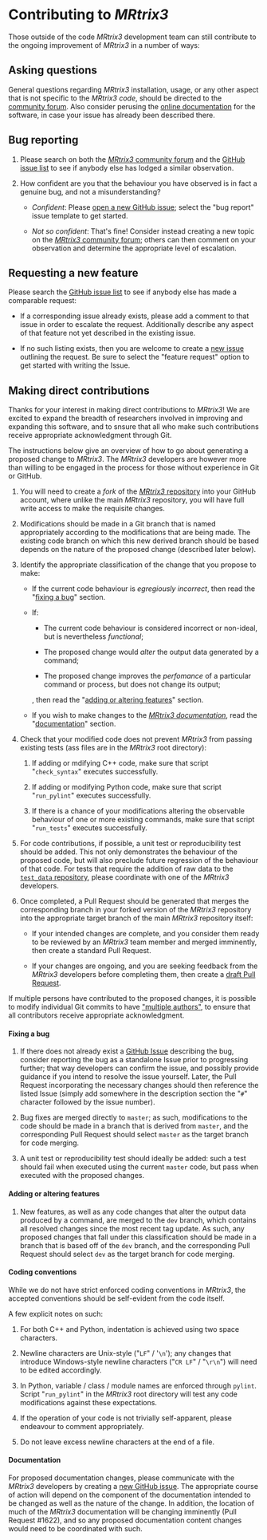 # Contributing to *MRtrix3*

Those outside of the code *MRtrix3* development team can still contribute
to the ongoing improvement of *MRtrix3* in a number of ways:

## Asking questions

General questions regarding *MRtrix3* installation, usage, or any other
aspect that is not specific to the *MRtrix3* *code*, should be directed to
the [community forum](http://community.mrtrix.org/). Also consider perusing
the [online documentation](https://mrtrix.readthedocs.io/en/latest/) for
the software, in case your issue has already been described there.

## Bug reporting

1. Please search on both the [*MRtrix3* community forum](http://community.mrtrix.org/search)
   and the [GitHub issue list](https://github.com/MRtrix3/mrtrix3/issues)
   to see if anybody else has lodged a similar observation.

1. How confident are you that the behaviour you have observed is in fact a
   genuine bug, and not a misunderstanding?

   -  *Confident*: Please [open a new GitHub issue](https://github.com/MRtrix3/mrtrix3/issues/new);
      select the "bug report" issue template to get started.

   -  *Not so confident*: That's fine! Consider instead creating a new topic
      on the [*MRtrix3* community forum](http://community.mrtrix.org/);
      others can then comment on your observation and determine the
      appropriate level of escalation.

## Requesting a new feature

Please search the [GitHub issue list](https://github.com/MRtrix3/mrtrix3/issues)
to see if anybody else has made a comparable request:

   -  If a corresponding issue already exists, please add a comment to that
      issue in order to escalate the request. Additionally describe any
      aspect of that feature not yet described in the existing issue.

   -  If no such listing exists, then you are welcome to create a [new
      issue](https://github.com/MRtrix3/mrtrix3/issues/new) outlining the
      request. Be sure to select the "feature request" option to get started
      with writing the Issue.

## Making direct contributions

Thanks for your interest in making direct contributions to *MRtrix3*!
We are excited to expand the breadth of researchers involved in improving
and expanding this software, and to snsure that all who make such
contributions receive appropriate acknowledgment through Git.

The instructions below give an overview of how to go about generating a
proposed change to *MRtrix3*. The *MRtrix3* developers are however more
than willing to be engaged in the process for those without experience
in Git or GitHub.

1. You will need to create a *fork* of the [*MRtrix3* repository](https://github.com/MRtrix3/mrtrix3)
   into your GitHub account, where unlike the main *MRtrix3* repository,
   you will have full write access to make the requisite changes.

1. Modifications should be made in a Git branch that is named appropriately
   according to the modifications that are being made. The existing code
   branch on which this new derived branch should be based depends on the
   nature of the proposed change (described later below).

1. Identify the appropriate classification of the change that you propose
   to make:

   -  If the current code behaviour is *egregiously incorrect*, then
      read the "[fixing a bug](#fixing-a-bug)" section.

   -  If:

      -  The current code behaviour is considered incorrect or non-ideal,
         but is nevertheless *functional*;

      -  The proposed change would *alter* the output data generated by
         a command;

      -  The proposed change improves the *perfomance* of a particular
         command or process, but does not change its output;

      , then read the "[adding or altering features](#adding-or-altering-feature)"
      section.

   -  If you wish to make changes to the [*MRtrix3 documentation*](https://mrtrix.readthedocs.io/en/latest/),
      read the "[documentation](#documentation)" section.

1. Check that your modified code does not prevent *MRtrix3* from
   passing existing tests (ass files are in the *MRtrix3* root directory):

   1.  If adding or mdifying C++ code, make sure that script "`check_syntax`"
       executes successfully.

   1.  If adding or modifying Python code, make sure that script
       "`run_pylint`" executes successfully.

   1.  If there is a chance of your modifications altering the observable
       behaviour of one or more existing commands, make sure that script
       "`run_tests`" executes successfully.

1. For code contributions, if possible, a unit test or reproducibility
   test should be added. This not only demonstrates the behaviour of the
   proposed code, but will also preclude future regression of the behaviour
   of that code. For tests that require the addition of raw data to the
   [`test_data` repository](https://github.com/MRtrix3/test_data), please
   coordinate with one of the *MRtrix3* developers.

1. Once completed, a Pull Request should be generated that merges the
   corresponding branch in your forked version of the *MRtrix3* repository
   into the appropriate target branch of the main *MRtrix3* repository
   itself:

   -  If your intended changes are complete, and you consider them ready
      to be reviewed by an *MRtrix3* team member and merged imminently,
      then create a standard Pull Request.

   -  If your changes are ongoing, and you are seeking feedback from the
      *MRtrix3* developers before completing them, then create a
      [draft Pull Request](https://github.blog/2019-02-14-introducing-draft-pull-requests/).

If multiple persons have contributed to the proposed changes, it is
possible to modify individual Git commits to have ["multiple authors"](https://help.github.com/en/articles/creating-a-commit-with-multiple-authors),
to ensure that all contributors receive appropriate acknowledgment.

#### Fixing a bug

1. If there does not already exist a [GitHub Issue](https://github.com/MRtrix3/mrtrix3/issues)
   describing the bug, consider reporting the bug as a standalone Issue
   prior to progressing further; that way developers can confirm the issue,
   and possibly provide guidance if you intend to resolve the issue yourself.
   Later, the Pull Request incorporating the necessary changes should then
   reference the listed Issue (simply add somewhere in the description
   section the "`#`" character followed by the issue number).

1. Bug fixes are merged directly to `master`; as such, modifications to the
   code should be made in a branch that is derived from `master`, and the
   corresponding Pull Request should select `master` as the target branch
   for code merging.

1. A unit test or reproducibility test should ideally be added: such a
   test should fail when executed using the current `master` code, but pass
   when executed with the proposed changes.

#### Adding or altering features

1. New features, as well as any code changes that alter the output data
   produced by a command, are merged to the `dev` branch, which contains
   all resolved changes since the most recent tag update. As such, any
   proposed changes that fall under this classification should be made
   in a branch that is based off of the `dev` branch, and the corresponding
   Pull Request should select `dev` as the target branch for code merging.

#### Coding conventions

While we do not have strict enforced coding conventions in *MRtrix3*, the
accepted conventions should be self-evident from the code itself.

A few explicit notes on such:

1. For both C++ and Python, indentation is achieved using two space
   characters.

1. Newline characters are Unix-style ("`LF`" / '`\n`'); any changes that
   introduce Windows-style newline characters ("`CR LF`" / "`\r\n`")
   will need to be edited accordingly.

1. In Python, variable / class / module names are enforced through
   `pylint`. Script "`run_pylint`" in the *MRtrix3* root directory
   will test any code modifications against these expectations.

1. If the operation of your code is not trivially self-apparent,
   please endeavour to comment appropriately.

1. Do not leave excess newline characters at the end of a file.

#### Documentation

For proposed documentation changes, please communicate with the *MRtrix3*
developers by creating a [new GitHub issue](https://github.com/MRtrix3/mrtrix3/issues/new).
The appropriate course of action will depend on the component of the
documentation intended to be changed as well as the nature of the change.
In addition, the location of much of the *MRtrix3* documentation will be
changing imminently (Pull Request #1622), and so any proposed documentation
content changes would need to be coordinated with such.
